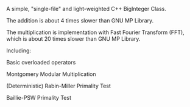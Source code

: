 A simple, "single-file" and light-weighted C++ BigInteger Class.

The addition is about 4 times slower than GNU MP Library. 

The multiplication is implementation with Fast Fourier Transform (FFT), which is about 20 times slower than GNU MP Library.

Including:

Basic overloaded operators

Montgomery Modular Multiplication

(Deterministic) Rabin-Miller Primality Test

Baillie-PSW Primality Test
